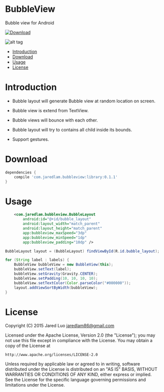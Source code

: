 # BubbleView
Bubble view for Android

 [ ![Download](https://api.bintray.com/packages/jaredlam/maven/BubbleView/images/download.svg) ](https://bintray.com/jaredlam/maven/BubbleView/_latestVersion)

![alt tag](https://raw.githubusercontent.com/jaredlam/BubbleView/master/Bubble.gif)

- [Introduction](#introduction)
- [Download](#download)
- [Usage](#usage)
- [License](#license)

# Introduction

- Bubble layout will generate Bubble view at random location on screen.

- Bubble view is extend from TextView.

- Bubble views will bounce with each other.

- Bubble layout will try to contains all child inside its bounds.

- Support gestures.

# Download
```groovy
dependencies {
    compile 'com.jaredlam.bubbleview:library:0.1.1'
}
```

# Usage

```xml
    <com.jaredlam.bubbleview.BubbleLayout
        android:id="@+id/bubble_layout"
        android:layout_width="match_parent"
        android:layout_height="match_parent"
        app:bubbleview_maxSpeed="3dp"
        app:bubbleview_minSpeed="1dp"
        app:bubbleview_padding="10dp" />
```

```java
BubbleLayout layout = (BubbleLayout) findViewById(R.id.bubble_layout);

for (String label : labels) {
    BubbleView bubbleView = new BubbleView(this);
    bubbleView.setText(label);
    bubbleView.setGravity(Gravity.CENTER);
    bubbleView.setPadding(10, 10, 10, 10);
    bubbleView.setTextColor(Color.parseColor("#000000"));
    layout.addViewSortByWidth(bubbleView);
}
```

# License

Copyright (C) 2015 Jared Luo
jaredlam86@gmail.com

Licensed under the Apache License, Version 2.0 (the "License");
you may not use this file except in compliance with the License.
You may obtain a copy of the License at

    http://www.apache.org/licenses/LICENSE-2.0

Unless required by applicable law or agreed to in writing, software
distributed under the License is distributed on an "AS IS" BASIS,
WITHOUT WARRANTIES OR CONDITIONS OF ANY KIND, either express or implied.
See the License for the specific language governing permissions and
limitations under the License.










